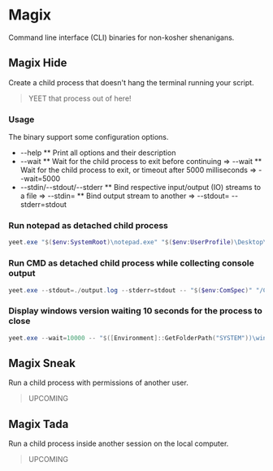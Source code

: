 # Magix

Command line interface (CLI) binaries for non-kosher shenanigans.

## Magix Hide

Create a child process that doesn't hang the terminal running your script.

> YEET that process out of here!

### Usage

The binary support some configuration options.

* --help
** Print all options and their description
* --wait
** Wait for the child process to exit before continuing => --wait
** Wait for the child process to exit, or timeout after 5000 milliseconds => --wait=5000
* --stdin/--stdout/--stderr
** Bind respective input/output (IO) streams to a file => --stdin=<path-to-file>
** Bind output stream to another => --stdout=<path-to-logfile> --stderr=stdout


### Run notepad as detached child process

```powershell
yeet.exe "$($env:SystemRoot)\notepad.exe" "$($env:UserProfile)\Desktop\new-document.txt"
```

### Run CMD as detached child process while collecting console output

```powershell
yeet.exe --stdout=./output.log --stderr=stdout -- "$($env:ComSpec)" "/C ECHO Hello from CMD!"
```

### Display windows version waiting 10 seconds for the process to close

```powershell
yeet.exe --wait=10000 -- "$([Environment]::GetFolderPath("SYSTEM"))\winver.exe"
```

## Magix Sneak

Run a child process with permissions of another user.

> UPCOMING

## Magix Tada

Run a child process inside another session on the local computer.

> UPCOMING